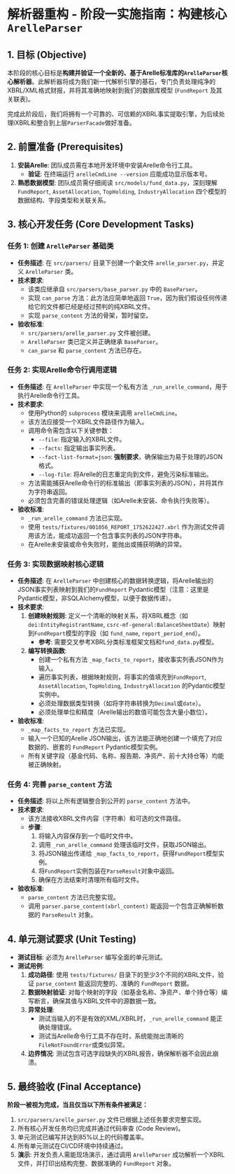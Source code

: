 # 解析器重构 - 阶段一实施指南：构建核心 `ArelleParser`

## 1. 目标 (Objective)

本阶段的核心目标是**构建并验证一个全新的、基于Arelle标准库的`ArelleParser`核心解析器**。此解析器将成为我们新一代解析引擎的基石，专门负责处理纯净的XBRL/XML格式财报，并将其准确地映射到我们的数据库模型 (`FundReport` 及其关联表)。

完成此阶段后，我们将拥有一个可靠的、可信赖的XBRL事实提取引擎，为后续处理iXBRL和整合到上层`ParserFacade`做好准备。

## 2. 前置准备 (Prerequisites)

1.  **安装Arelle**: 团队成员需在本地开发环境中安装Arelle命令行工具。
    *   **验证**: 在终端运行 `arelleCmdLine --version` 应能成功显示版本号。
2.  **熟悉数据模型**: 团队成员需仔细阅读 `src/models/fund_data.py`，深刻理解 `FundReport`, `AssetAllocation`, `TopHolding`, `IndustryAllocation` 四个模型的数据结构、字段类型和关联关系。

## 3. 核心开发任务 (Core Development Tasks)

### 任务 1: 创建 `ArelleParser` 基础类

*   **任务描述**: 在 `src/parsers/` 目录下创建一个新文件 `arelle_parser.py`，并定义 `ArelleParser` 类。
*   **技术要求**:
    *   该类应继承自 `src/parsers/base_parser.py` 中的 `BaseParser`。
    *   实现 `can_parse` 方法：此方法应简单地返回 `True`，因为我们假设任何传递给它的文件都已经是经过预判的纯XBRL文件。
    *   实现 `parse_content` 方法的骨架，暂时留空。
*   **验收标准**:
    *   `src/parsers/arelle_parser.py` 文件被创建。
    *   `ArelleParser` 类已定义并正确继承 `BaseParser`。
    *   `can_parse` 和 `parse_content` 方法已存在。

### 任务 2: 实现Arelle命令行调用逻辑

*   **任务描述**: 在 `ArelleParser` 中实现一个私有方法 `_run_arelle_command`，用于执行Arelle命令行工具。
*   **技术要求**:
    *   使用Python的 `subprocess` 模块来调用 `arelleCmdLine`。
    *   该方法应接受一个XBRL文件路径作为输入。
    *   调用命令需包含以下关键参数：
        *   `--file`: 指定输入的XBRL文件。
        *   `--facts`: 指定输出事实列表。
        *   `--fact-list-format=json`: **强制要求**，确保输出为易于处理的JSON格式。
        *   `--log-file`: 将Arelle的日志重定向到文件，避免污染标准输出。
    *   方法需能捕获Arelle命令行的标准输出（即事实列表的JSON），并将其作为字符串返回。
    *   必须包含完善的错误处理逻辑（如Arelle未安装、命令执行失败等）。
*   **验收标准**:
    *   `_run_arelle_command` 方法已实现。
    *   使用 `tests/fixtures/001056_REPORT_1752622427.xbrl` 作为测试文件调用该方法，能成功返回一个包含事实列表的JSON字符串。
    *   在Arelle未安装或命令失败时，能抛出或捕获明确的异常。

### 任务 3: 实现数据映射核心逻辑

*   **任务描述**: 在 `ArelleParser` 中创建核心的数据转换逻辑，将Arelle输出的JSON事实列表映射到我们的`FundReport` Pydantic模型（注意：这里是Pydantic模型，非SQLAlchemy模型，以便于数据传递）。
*   **技术要求**:
    1.  **创建映射规则**: 定义一个清晰的映射关系，将XBRL概念（如 `dei:EntityRegistrantName`, `csrc-mf-general:BalanceSheetDate`）映射到`FundReport`模型的字段（如 `fund_name`, `report_period_end`）。
        *   **参考**: 需要交叉参考XBRL分类标准框架文档和`fund_data.py`模型。
    2.  **编写转换函数**:
        *   创建一个私有方法 `_map_facts_to_report`，接收事实列表JSON作为输入。
        *   遍历事实列表，根据映射规则，将事实的值填充到`FundReport`, `AssetAllocation`, `TopHolding`, `IndustryAllocation` 的Pydantic模型实例中。
        *   必须处理数据类型转换（如将字符串转换为`Decimal`或`date`）。
        *   必须处理单位和精度（Arelle输出的数值可能包含大量小数位）。
*   **验收标准**:
    *   `_map_facts_to_report` 方法已实现。
    *   输入一个已知的Arelle JSON输出，该方法能正确地创建一个填充了对应数据的、嵌套的 `FundReport` Pydantic模型实例。
    *   所有关键字段（基金代码、名称、报告期、净资产、前十大持仓等）均能被正确映射。

### 任务 4: 完善 `parse_content` 方法

*   **任务描述**: 将以上所有逻辑整合到公开的 `parse_content` 方法中。
*   **技术要求**:
    *   该方法接收XBRL文件内容（字符串）和可选的文件路径。
    *   **步骤**:
        1.  将输入内容保存到一个临时文件中。
        2.  调用 `_run_arelle_command` 处理该临时文件，获取JSON输出。
        3.  将JSON输出传递给 `_map_facts_to_report`，获得`FundReport`模型实例。
        4.  将`FundReport`实例包装在`ParseResult`对象中返回。
        5.  确保在方法结束时清理所有临时文件。
*   **验收标准**:
    *   `parse_content` 方法已完整实现。
    *   调用 `parser.parse_content(xbrl_content)` 能返回一个包含正确解析数据的 `ParseResult` 对象。

## 4. 单元测试要求 (Unit Testing)

*   **测试目标**: 必须为 `ArelleParser` 编写全面的单元测试。
*   **测试用例**:
    1.  **成功路径**: 使用 `tests/fixtures/` 目录下的至少3个不同的XBRL文件，验证 `parse_content` 能返回完整的、准确的 `FundReport` 数据。
    2.  **数据映射验证**: 对每个映射的字段（如基金名称、净资产、单个持仓等）编写断言，确保其值与XBRL文件中的源数据一致。
    3.  **异常处理**:
        *   测试当输入的不是有效的XML/XBRL时，`_run_arelle_command` 能正确处理错误。
        *   测试当Arelle命令行工具不存在时，系统能抛出清晰的`FileNotFoundError`或类似异常。
    4.  **边界情况**: 测试包含可选字段缺失的XBRL报告，确保解析器不会因此崩溃。

## 5. 最终验收 (Final Acceptance)

**阶段一被视为完成，当且仅当以下所有条件被满足：**

1.  `src/parsers/arelle_parser.py` 文件已根据上述任务要求完整实现。
2.  所有核心开发任务均已完成并通过代码审查 (Code Review)。
3.  单元测试已编写并达到85%以上的代码覆盖率。
4.  所有单元测试在CI/CD环境中持续通过。
5.  **演示**: 开发负责人需能现场演示，通过调用 `ArelleParser` 成功解析一个XBRL文件，并打印出结构完整、数据准确的 `FundReport` 对象。
